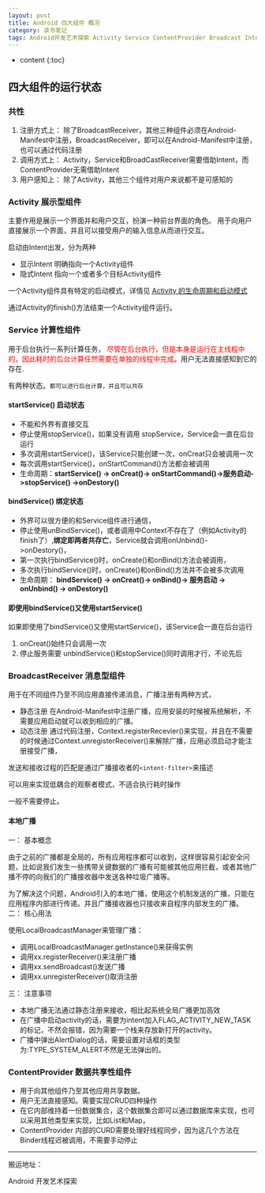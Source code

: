 ```yaml
---
layout: post
title: Android 四大组件 概况
category: 读书笔记
tags: Android开发艺术探索 Activity Service ContentProvider Broadcast IntentService
---
```


* content
{:toc}

## 四大组件的运行状态
### 共性
1. 注册方式上： 除了BroadcastReceiver，其他三种组件必须在Android-Manifest中注册，BroadcastReceiver，即可以在Android-Manifest中注册，也可以通过代码注册
2. 调用方式上： Activity，Service和BroadCastReceiver需要借助Intent，而ContentProvider无需借助Intent
3. 用户感知上： 除了Activity，其他三个组件对用户来说都不是可感知的

### Activity 展示型组件
主要作用是展示一个界面并和用户交互，扮演一种前台界面的角色。
用于向用户直接展示一个界面，并且可以接受用户的输入信息从而进行交互。

启动由Intent出发，分为两种
* 显示Intent 明确指向一个Activity组件
* 隐式Intent 指向一个或者多个目标Activity组件

一个Activity组件具有特定的启动模式，详情见  [Activity 的生命周期和启动模式](../../../../../article-detail/2018/03/17/Activity-lifecycle-task)

通过Activity的finish()方法结束一个Activity组件运行。


### Service 计算性组件
用于后台执行一系列计算任务，<font color="#ff000" > 尽管在后台执行，但是本身是运行在主线程中 的，因此耗时的后台计算任然需要在单独的线程中完成</font>。用户无法直接感知到它的存在.

有两种状态。`都可以进行后台计算，并且可以共存`
#### startService() 启动状态
* 不能和外界有直接交互
* 停止使用stopService()，如果没有调用 stopService，Service会一直在后台运行
* 多次调用startService()，该Service只能创建一次，onCreat只会被调用一次
* 每次调用startService()，onStartCommand()方法都会被调用
* 生命周期：**startService() -> onCreat()->  onStartCommand()->服务启动->stopService() ->onDestory()**
#### bindService() 绑定状态
 * 外界可以很方便的和Service组件进行通信，
 * 停止使用unBindService()，或者调用中Context不存在了（例如Activity的finish了）,**绑定即两者共存亡**，Service就会调用onUnbind()->onDestory()，
 * 第一次执行bindService()时，onCreate()和onBind()方法会被调用，
 * 多次执行bindService()时，onCreate()和onBind()方法并不会被多次调用
 * 生命周期： **bindService() -> onCreat()-> onBind()-> 服务启动 -> onUnbind() -> onDestory()**

#### 即使用bindService()又使用startService()
如果即使用了bindService()又使用startService()，该Service会一直在后台运行
1. onCreat()始终只会调用一次
2. 停止服务需要 unbindService()和stopService()同时调用才行，不论先后



### BroadcastReceiver  消息型组件
用于在不同组件乃至不同应用直接传递消息，广播注册有两种方式，
* 静态注册  在Android-Manifest中注册广播，应用安装的时候被系统解析，不需要应用启动就可以收到相应的广播。
* 动态注册  通过代码注册，Context.registerRecevier()来实现，并且在不需要的时候通过Context.unregisterReceiver()来解除广播，应用必须启动才能注册接受广播，

发送和接收过程的匹配是通过广播接收者的`<intent-filter>`来描述

可以用来实现低耦合的观察者模式，不适合执行耗时操作

一般不需要停止。

#### 本地广播
一：  基本概念

由于之前的广播都是全局的，所有应用程序都可以收到，这样很容易引起安全问题，比如说我们发生一些携带关键数据的广播有可能被其他应用拦截，或者其他广播不停的向我们的广播接收器中发送各种垃圾广播等。

为了解决这个问题，Android引入的本地广播，使用这个机制发送的广播，只能在应用程序内部进行传递。并且广播接收器也只接收来自程序内部发生的广播。
二：  核心用法

使用LocalBroadcastManager来管理广播：
* 调用LocalBroadcastManager.getInstance()来获得实例
* 调用xx.registerReceiver()来注册广播
* 调用xx.sendBroadcast()发送广播
* 调用xx.unregisterReceiver()取消注册

三：  注意事项

* 本地广播无法通过静态注册来接收，相比起系统全局广播更加高效
* 在广播中启动activity的话，需要为intent加入FLAG_ACTIVITY_NEW_TASK的标记，不然会报错，因为需要一个栈来存放新打开的activity。
* 广播中弹出AlertDialog的话，需要设置对话框的类型为:TYPE_SYSTEM_ALERT不然是无法弹出的。

### ContentProvider  数据共享性组件
* 用于向其他组件乃至其他应用共享数据。
* 用户无法直接感知。需要实现CRUD四种操作
* 在它内部维持着一份数据集合，这个数据集合即可以通过数据库来实现，也可以采用其他类型来实现，比如List和Map，
* ContentProvider 内部的CURD需要处理好线程同步，因为这几个方法在Binder线程迟被调用，不需要手动停止


---
搬运地址：    

Android 开发艺术探索
